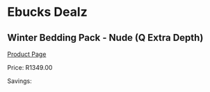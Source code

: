 
# Ebucks Dealz
## Winter Bedding Pack - Nude (Q Extra Depth)
[Product Page](https://www.ebucks.com/web/shop/productSelected.do?prodId=1196412431&catId=704984344)

Price: R1349.00

Savings: 


	